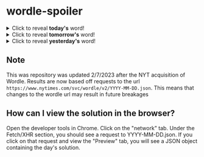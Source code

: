 # wordle-spoiler

<details>
  <summary>Click to reveal <b>today's</b> word!</summary>
  <br>
  <b> stole </b>
</details>

<details>
  <summary>Click to reveal <b>tomorrow's</b> word!</summary>
  <br>
  <b> thing </b>
</details>

<details>
  <summary>Click to reveal <b>yesterday's</b> word!</summary>
  <br>
  <b> court </b>
</details>

## Note
This was repository was updated 2/7/2023 after the NYT acquisition of Wordle. Results are now based off requests to the url `https://www.nytimes.com/svc/wordle/v2/YYYY-MM-DD.json`. This means that changes to the wordle url may result in future breakages

## How can I view the solution in the browser?
Open the developer tools in Chrome. Click on the "network" tab. Under the Fetch/XHR section, you should see a request to YYYY-MM-DD.json. If you click on that request and view the "Preview" tab, you will see a JSON object containing the day's solution.